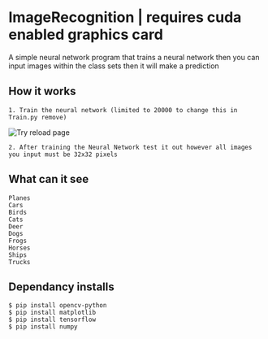 # ImageRecognition | requires cuda enabled graphics card
A simple neural network program that trains a neural network then you can input images within the class sets then it will make a prediction

## How it works
```
1. Train the neural network (limited to 20000 to change this in Train.py remove)
```
![Try reload page](https://i.imgur.com/oY7n3w0.png)
```
2. After training the Neural Network test it out however all images you input must be 32x32 pixels
```
## What can it see
```
Planes
Cars
Birds
Cats
Deer
Dogs
Frogs
Horses
Ships
Trucks
```


## Dependancy installs
```
$ pip install opencv-python
$ pip install matplotlib
$ pip install tensorflow
$ pip install numpy
```
